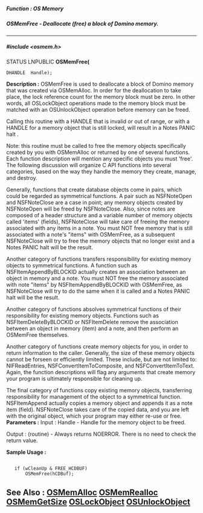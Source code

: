 ##### Function : OS Memory
##### OSMemFree - Deallocate (free) a block of Domino memory.
---
##### #include <osmem.h>
STATUS LNPUBLIC **OSMemFree(**

	DHANDLE  Handle);
**Description :**
OSMemFree is used to deallocate a block of Domino memory that was created via 
OSMemAlloc.  In order for the deallocation to take place, the lock reference 
count for the memory block must be zero. In other words, all OSLockObject 
operations made to the memory block must be matched with an OSUnlockObject 
operation before memory can be freed.

Calling this routine with a HANDLE that is invalid or out of range, or with a 
HANDLE for a memory object that is still locked, will result in a Notes PANIC 
halt .

Note: this routine must be called to free the memory objects specifically 
created by you with OSMemAlloc or returned by one of several functions.  Each 
function description will mention any specific objects you must 'free'.   The 
following discussion will organize C API functions into several categories, 
based on the way they handle the memory they create, manage, and destroy.

Generally, functions that create database objects come in pairs, which could be 
regarded as symmetrical functions.  A pair such as NSFNoteOpen and NSFNoteClose 
are a case in point; any memory objects created by NSFNoteOpen will be freed by 
NSFNoteClose.  Also, since notes are composed of a header structure and a 
variable number of memory objects called 'items' (fields), NSFNoteClose will 
take care of freeing the memory associated with any items in a note.  You must 
NOT free memory that is still associated with a note's "items" with OSMemFree, 
as a subsequent NSFNoteClose will try to free the memory objects that no longer 
exist and a Notes PANIC halt will be the result.

Another category of functions transfers responsibility for existing memory 
objects to symmetrical functions.  A function such as NSFItemAppendByBLOCKID 
actually creates an association between an object in memory and a note.   You 
must NOT free the memory associated with note "items" by NSFItemAppendByBLOCKID 
with OSMemFree, as NSFNoteClose will try to do the same when it is called and a 
Notes PANIC halt will be the result.

Another category of functions absolves symmetrical functions of their 
responsibility for existing memory objects.  Functions such as 
NSFItemDeleteByBLOCKID or NSFItemDelete remove the association between an 
object in memory (item) and a note, and  then perform an OSMemFree themselves.

Another category of functions create memory objects for you, in order to return 
information to the caller.  Generally, the size of these memory objects cannot 
be forseen or efficiently limited.  These include, but are not limited to: 
NIFReadEntries, NSFConvertItemToComposite, and NSFConvertItemToText.  Again, 
the function descriptions will flag any arguments that create memory your 
program is ultimately responsible for cleaning up.

The final category of functions copy existing memory objects, transferring 
responsibility for management of the object to a symmetrical function.  
NSFItemAppend actually copies a memory object and appends it as a note item 
(field).  NSFNoteClose takes care of the copied data, and you are left with the 
original object, which your program may either re-use or free.
**Parameters :**
Input :
Handle  -  Handle for the memory object to be freed.

Output :
(routine)  -  Always returns NOERROR.  There is no need to check the return value.


**Sample Usage :**
```

   if (wCleanUp & FREE_HCDBUF)
       OSMemFree(hCDBuf);

```
**See Also :**
[OSMemAlloc](D:/md_files/OSMemAlloc.md)
[OSMemRealloc](D:/md_files/OSMemRealloc.md)
[OSMemGetSize](D:/md_files/OSMemGetSize.md)
[OSLockObject](D:/md_files/OSLockObject.md)
[OSUnlockObject](D:/md_files/OSUnlockObject.md)
---
